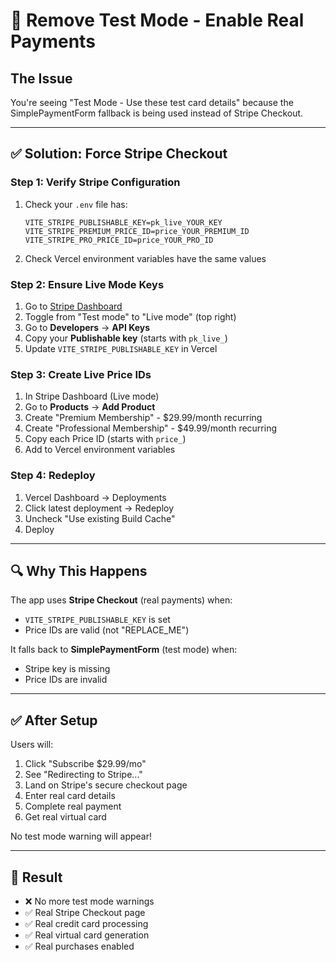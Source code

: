 # 🎯 Remove Test Mode - Enable Real Payments

## The Issue

You're seeing "Test Mode - Use these test card details" because the SimplePaymentForm fallback is being used instead of Stripe Checkout.

---

## ✅ Solution: Force Stripe Checkout

### Step 1: Verify Stripe Configuration

1. Check your `.env` file has:
   ```
   VITE_STRIPE_PUBLISHABLE_KEY=pk_live_YOUR_KEY
   VITE_STRIPE_PREMIUM_PRICE_ID=price_YOUR_PREMIUM_ID
   VITE_STRIPE_PRO_PRICE_ID=price_YOUR_PRO_ID
   ```

2. Check Vercel environment variables have the same values

### Step 2: Ensure Live Mode Keys

1. Go to [Stripe Dashboard](https://dashboard.stripe.com)
2. Toggle from "Test mode" to "Live mode" (top right)
3. Go to **Developers** → **API Keys**
4. Copy your **Publishable key** (starts with `pk_live_`)
5. Update `VITE_STRIPE_PUBLISHABLE_KEY` in Vercel

### Step 3: Create Live Price IDs

1. In Stripe Dashboard (Live mode)
2. Go to **Products** → **Add Product**
3. Create "Premium Membership" - $29.99/month recurring
4. Create "Professional Membership" - $49.99/month recurring
5. Copy each Price ID (starts with `price_`)
6. Add to Vercel environment variables

### Step 4: Redeploy

1. Vercel Dashboard → Deployments
2. Click latest deployment → Redeploy
3. Uncheck "Use existing Build Cache"
4. Deploy

---

## 🔍 Why This Happens

The app uses **Stripe Checkout** (real payments) when:
- `VITE_STRIPE_PUBLISHABLE_KEY` is set
- Price IDs are valid (not "REPLACE_ME")

It falls back to **SimplePaymentForm** (test mode) when:
- Stripe key is missing
- Price IDs are invalid

---

## ✅ After Setup

Users will:
1. Click "Subscribe $29.99/mo"
2. See "Redirecting to Stripe..."
3. Land on Stripe's secure checkout page
4. Enter real card details
5. Complete real payment
6. Get real virtual card

No test mode warning will appear!

---

## 🎉 Result

- ❌ No more test mode warnings
- ✅ Real Stripe Checkout page
- ✅ Real credit card processing
- ✅ Real virtual card generation
- ✅ Real purchases enabled
